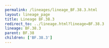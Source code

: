 ```yaml
---
permalink: /lineages/lineage_BF.38.3.html
layout: lineage_page
title: Lineage BF.38.3
redirect_to: ../lineage.html?lineage=BF.38.3
lineage: BF.38.3
parent: BF.38
children: ['BF.38.3']
---
```

